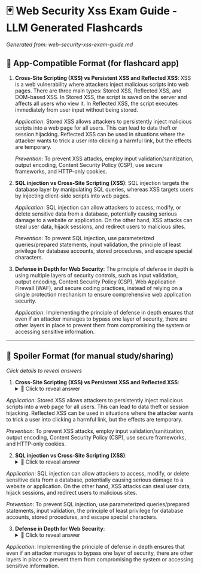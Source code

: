 # 🃏 Web Security Xss Exam Guide - LLM Generated Flashcards
*Generated from: web-security-xss-exam-guide.md*

## 📱 App-Compatible Format (for flashcard app)
1. **Cross-Site Scripting (XSS) vs Persistent XSS and Reflected XSS**: XSS is a web vulnerability where attackers inject malicious scripts into web pages. There are three main types: Stored XSS, Reflected XSS, and DOM-based XSS. In Stored XSS, the script is saved on the server and affects all users who view it. In Reflected XSS, the script executes immediately from user input without being stored.

   *Application*: Stored XSS allows attackers to persistently inject malicious scripts into a web page for all users. This can lead to data theft or session hijacking. Reflected XSS can be used in situations where the attacker wants to trick a user into clicking a harmful link, but the effects are temporary.

   *Prevention*: To prevent XSS attacks, employ input validation/sanitization, output encoding, Content Security Policy (CSP), use secure frameworks, and HTTP-only cookies.

2. **SQL injection vs Cross-Site Scripting (XSS)**: SQL injection targets the database layer by manipulating SQL queries, whereas XSS targets users by injecting client-side scripts into web pages.

   *Application*: SQL injection can allow attackers to access, modify, or delete sensitive data from a database, potentially causing serious damage to a website or application. On the other hand, XSS attacks can steal user data, hijack sessions, and redirect users to malicious sites.

   *Prevention*: To prevent SQL injection, use parameterized queries/prepared statements, input validation, the principle of least privilege for database accounts, stored procedures, and escape special characters.

3. **Defense in Depth for Web Security**: The principle of defense in depth is using multiple layers of security controls, such as input validation, output encoding, Content Security Policy (CSP), Web Application Firewall (WAF), and secure coding practices, instead of relying on a single protection mechanism to ensure comprehensive web application security.

   *Application*: Implementing the principle of defense in depth ensures that even if an attacker manages to bypass one layer of security, there are other layers in place to prevent them from compromising the system or accessing sensitive information.

---

## 🫣 Spoiler Format (for manual study/sharing)
*Click details to reveal answers*

1. **Cross-Site Scripting (XSS) vs Persistent XSS and Reflected XSS**: <details><summary>🤔 Click to reveal answer</summary>XSS is a web vulnerability where attackers inject malicious scripts into web pages. There are three main types: Stored XSS, Reflected XSS, and DOM-based XSS. In Stored XSS, the script is saved on the server and affects all users who view it. In Reflected XSS, the script executes immediately from user input without being stored.</details>

*Application*: Stored XSS allows attackers to persistently inject malicious scripts into a web page for all users. This can lead to data theft or session hijacking. Reflected XSS can be used in situations where the attacker wants to trick a user into clicking a harmful link, but the effects are temporary.

*Prevention*: To prevent XSS attacks, employ input validation/sanitization, output encoding, Content Security Policy (CSP), use secure frameworks, and HTTP-only cookies.

2. **SQL injection vs Cross-Site Scripting (XSS)**: <details><summary>🤔 Click to reveal answer</summary>SQL injection targets the database layer by manipulating SQL queries, whereas XSS targets users by injecting client-side scripts into web pages.</details>

*Application*: SQL injection can allow attackers to access, modify, or delete sensitive data from a database, potentially causing serious damage to a website or application. On the other hand, XSS attacks can steal user data, hijack sessions, and redirect users to malicious sites.

*Prevention*: To prevent SQL injection, use parameterized queries/prepared statements, input validation, the principle of least privilege for database accounts, stored procedures, and escape special characters.

3. **Defense in Depth for Web Security**: <details><summary>🤔 Click to reveal answer</summary>The principle of defense in depth is using multiple layers of security controls, such as input validation, output encoding, Content Security Policy (CSP), Web Application Firewall (WAF), and secure coding practices, instead of relying on a single protection mechanism to ensure comprehensive web application security.</details>

*Application*: Implementing the principle of defense in depth ensures that even if an attacker manages to bypass one layer of security, there are other layers in place to prevent them from compromising the system or accessing sensitive information.